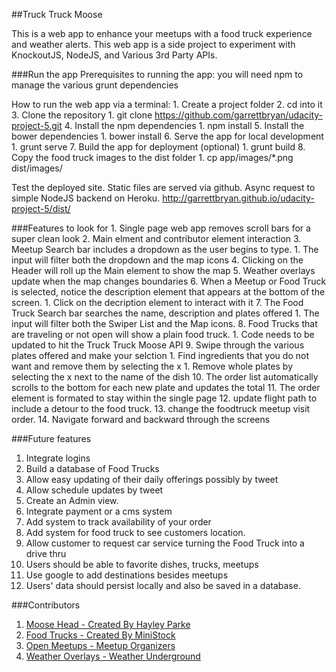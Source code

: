 ##Truck Truck Moose

This is a web app to enhance your meetups with a food truck experience and weather alerts. This web app is a side project to experiment with KnockoutJS, NodeJS, and Various 3rd Party APIs.

###Run the app
Prerequisites to running the app:
you will need npm to manage the various grunt dependencies

How to run the web app via a terminal:
    1. Create a project folder
    2. cd into it
    3. Clone the repository
        1. git clone https://github.com/garrettbryan/udacity-project-5.git
    4. Install the npm dependencies
        1. npm install
    5. Install the bower dependencies
        1. bower install
    6. Serve the app for local development
        1. grunt serve
    7. Build the app for deployment (optional)
        1. grunt build
    8. Copy the food truck images to the dist folder
        1. cp app/images/*.png dist/images/

Test the deployed site. Static files are served via github. Async request to simple NodeJS backend on Heroku.
http://garrettbryan.github.io/udacity-project-5/dist/

###Features to look for
    1. Single page web app removes scroll bars for a super clean look
    2. Main elment and contributor element interaction
    3. Meetup Search bar includes a dropdown as the user begins to type.
        1. The input will filter both the dropdown and the map icons
    4. Clicking on the Header will roll up the Main element to show the map
    5. Weather overlays update when the map changes boundaries
    6. When a Meetup or Food Truck is selected, notice the description element that appears at the bottom of the screen.
        1. Click on the decription element to interact with it
    7. The Food Truck Search bar searches the name, description and plates offered
        1. The input will filter both the Swiper List and the Map icons.
    8. Food Trucks that are traveling or not open will show a plain food truck.
        1. Code needs to be updated to hit the Truck Truck Moose API
    9. Swipe through the various plates offered and make your selction
        1. Find ingredients that you do not want and remove them by selecting the x
        1. Remove whole plates by selecting the x next to the name of the dish
    10. The order list automatically scrolls to the bottom for each new plate and updates the total
    11. The order element is formated to stay within the single page
    12. update flight path to include a detour to the food truck.
    13. change the foodtruck meetup visit order.
    14. Navigate forward and backward through the screens

###Future features
1. Integrate logins
2. Build a database of Food Trucks
3. Allow easy updating of their daily offerings possibly by tweet
4. Allow schedule updates by tweet
5. Create an Admin view.
6. Integrate payment or a cms system
7. Add system to track availability of your order
8. Add system for food truck to see customers location.
9. Allow customer to request car service turning the Food Truck into a drive thru
10. Users should be able to favorite dishes, trucks, meetups
11. Use google to add destinations besides meetups
12. Users' data should persist locally and also be saved in a database.

###Contributors
1. [Moose Head - Created By Hayley Parke](https://thenounproject.com/search/?q=moose&i=251377)
2. [Food Trucks - Created By MiniStock](https://www.vecteezy.com/members/ministock)
3. [Open Meetups - Meetup Organizers](https://www.meetup.com/)
4. [Weather Overlays - Weather Underground](https://www.wunderground.com)

